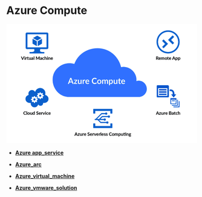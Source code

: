 
# Azure Compute 

<img src="../img/image-20231006135943766.png" alt="image-20231006135943766" style="zoom: 67%;" />

- **[Azure app_service](app_service)**

- **[Azure_arc](azure_arc)**  

- **[Azure_virtual_machine](azure_virtual_machine)** 

- **[Azure_vmware_solution](vmware_solution)** 
